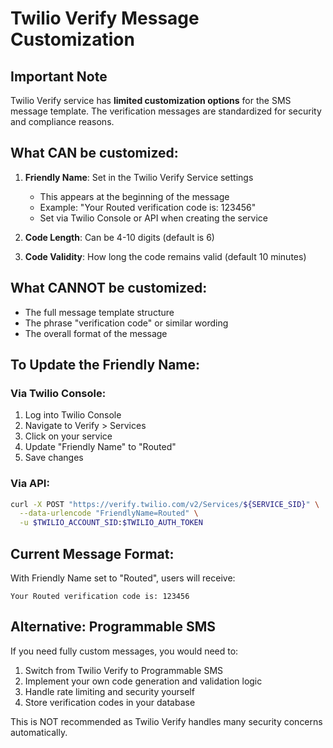 # Twilio Verify Message Customization

## Important Note
Twilio Verify service has **limited customization options** for the SMS message template. The verification messages are standardized for security and compliance reasons.

## What CAN be customized:
1. **Friendly Name**: Set in the Twilio Verify Service settings
   - This appears at the beginning of the message
   - Example: "Your Routed verification code is: 123456"
   - Set via Twilio Console or API when creating the service

2. **Code Length**: Can be 4-10 digits (default is 6)

3. **Code Validity**: How long the code remains valid (default 10 minutes)

## What CANNOT be customized:
- The full message template structure
- The phrase "verification code" or similar wording
- The overall format of the message

## To Update the Friendly Name:

### Via Twilio Console:
1. Log into Twilio Console
2. Navigate to Verify > Services
3. Click on your service
4. Update "Friendly Name" to "Routed"
5. Save changes

### Via API:
```bash
curl -X POST "https://verify.twilio.com/v2/Services/${SERVICE_SID}" \
  --data-urlencode "FriendlyName=Routed" \
  -u $TWILIO_ACCOUNT_SID:$TWILIO_AUTH_TOKEN
```

## Current Message Format:
With Friendly Name set to "Routed", users will receive:
```
Your Routed verification code is: 123456
```

## Alternative: Programmable SMS
If you need fully custom messages, you would need to:
1. Switch from Twilio Verify to Programmable SMS
2. Implement your own code generation and validation logic
3. Handle rate limiting and security yourself
4. Store verification codes in your database

This is NOT recommended as Twilio Verify handles many security concerns automatically.
